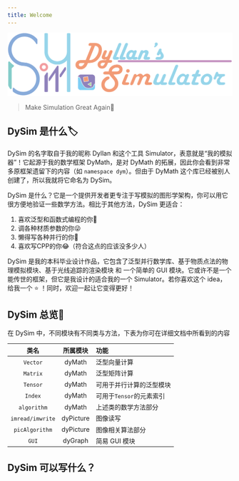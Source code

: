 ```yaml
---
title: Welcome
---
```


![logoAddWord](README.assets/logoAddWord-16435318604501.png)

>Make Simulation Great Again🤺

## DySim 是什么🏷️

DySim 的名字取自于我的昵称 Dyllan 和这个工具 Simulator，表意就是“我的模拟器”！它起源于我的数学框架 DyMath，是对 DyMath 的拓展，因此你会看到非常多原框架遗留下的内容（如 `namespace dym`）。但由于 DyMath 这个库已经被别人创建了，所以我就将它命名为 DySim。

DySim 是什么？它是一个提供开发者更专注于写模拟的图形学架构，你可以用它很方便地验证一些数学方法。相比于其他方法，DySim 更适合：

1. 喜欢泛型和函数式编程的你🥰
2. 调各种材质参数的你😜
3. 懒得写各种并行的你🤔
4. 喜欢写CPP的你😂（符合这点的应该没多少人）

DySim 是我的本科毕业设计作品，它包含了泛型并行数学库、基于物质点法的物理模拟模块、基于光线追踪的渲染模块 和 一个简单的 GUI 模块。它或许不是一个能传世的框架，但它是我设计的适合我的一个 Simulator。若你喜欢这个 idea，给我一个 ⭐️ ！同时，欢迎一起让它变得更好！

## DySim 总览🍿

在 DySim 中，不同模块有不同类与方法，下表为你可在详细文档中所看到的内容

|       类名       | 所属模块  | 功能                     |
| :--------------: | :-------: | :----------------------- |
|     `Vector`     |  dyMath   | 泛型向量计算             |
|     `Matrix`     |  dyMath   | 泛型矩阵计算             |
|     `Tensor`     |  dyMath   | 可用于并行计算的泛型模块 |
|     `Index`      |  dyMath   | 可用于`Tensor`的元素索引 |
|   `algorithm`    |  dyMath   | 上述类的数学方法部分     |
| `imread/imwrite` | dyPicture | 图像读写                 |
|  `picAlgorithm`  | dyPicture | 图像相关算法部分         |
|      `GUI`       |  dyGraph  | 简易 GUI 模块            |

## DySim 可以写什么？
